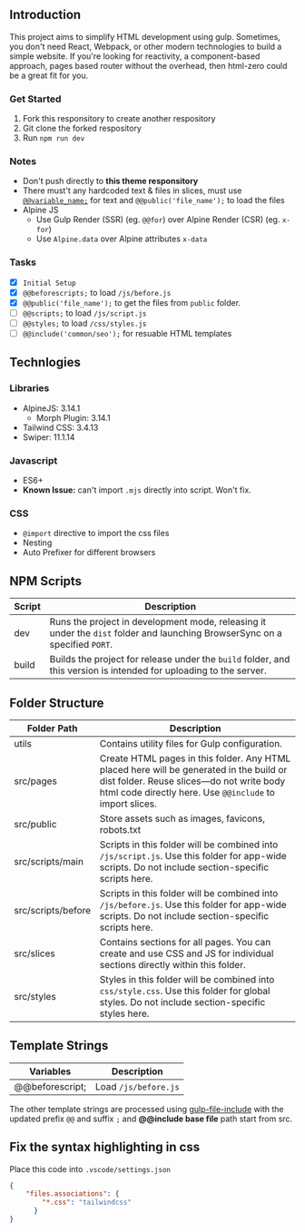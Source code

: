 ## Introduction
This project aims to simplify HTML development using gulp. Sometimes, you don't need React, Webpack, or other modern technologies to build a simple website. If you're looking for reactivity, a component-based approach, pages based router without the overhead, then html-zero could be a great fit for you. 

### Get Started
1. Fork this responsitory to create another respository
2. Git clone the forked respository 
3. Run `npm run dev`

### Notes
- Don't push directly to **this theme responsitory**
- There must't any hardcoded text & files in slices, must use [`@@variable_name;`](https://www.npmjs.com/package/gulp-file-include#include-options---type-json) for text and `@@public('file_name');` to load the files
- Alpine JS
  - Use Gulp Render (SSR) (eg. `@@for`) over Alpine Render (CSR) (eg. `x-for`)
  - Use `Alpine.data` over Alpine attributes `x-data` 

### Tasks
- [x] `Initial Setup`
- [x] `@@beforescripts;` to load `/js/before.js`
- [x]  `@@public('file_name');` to get the files from `public` folder.
- [ ]  `@@scripts;` to load `/js/script.js`
- [ ]  `@@styles;` to load `/css/styles.js`
- [ ] `@@include('common/seo');` for resuable HTML templates

## Technlogies

### Libraries

- AlpineJS: 3.14.1
    - Morph Plugin: 3.14.1
- Tailwind CSS: 3.4.13
- Swiper: 11.1.14

### Javascript 
- ES6+
- **Known Issue:** can't import `.mjs` directly into script. Won't fix.

### CSS
- `@import` directive to import the css files 
- Nesting 
- Auto Prefixer for different browsers




## NPM Scripts

| Script             | Description          |
| ------------------ | -------------------- |
| dev                | Runs the project in development mode, releasing it under the `dist` folder and launching BrowserSync on a specified `PORT`. |
| build              | Builds the project for release under the `build` folder, and this version is intended for uploading to the server. |

## Folder Structure 


| Folder Path          | Description          |
| ------------------ | -------------------- |
| utils              | Contains utility files for Gulp configuration.|
| src/pages          | Create HTML pages in this folder. Any HTML placed here will be generated in the build or dist folder. Reuse slices—do not write body html code directly here. Use `@@include` to import slices. |
| src/public         | Store assets such as images, favicons, robots.txt|
| src/scripts/main   | Scripts in this folder will be combined into `/js/script.js`. Use this folder for app-wide scripts. Do not include section-specific scripts here.|
| src/scripts/before | Scripts in this folder will be combined into `/js/before.js`. Use this folder for app-wide scripts. Do not include section-specific scripts here.|
| src/slices         | Contains sections for all pages. You can create and use CSS and JS for individual sections directly within this folder.  |
| src/styles         | Styles in this folder will be combined into `css/style.css`. Use this folder for global styles. Do not include section-specific styles here. |

## Template Strings

| Variables        | Description          |
| ---------------- | -------------------- |
| @@beforescript;  | Load `/js/before.js` |

The other template strings are processed using [gulp-file-include](https://www.npmjs.com/package/gulp-file-include) with the updated prefix `@@` and suffix `;` and **@@include base file** path start from src. 

## Fix the syntax highlighting in css

Place this code into `.vscode/settings.json`

```json
{
    "files.associations": {
        "*.css": "tailwindcss"
      }
}
```